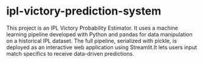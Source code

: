 # ipl-victory-prediction-system
This project is an IPL Victory Probability Estimator. It uses a machine learning pipeline developed with Python and pandas for data manipulation on a historical IPL dataset. The full pipeline, serialized with pickle, is deployed as an interactive web application using Streamlit.It lets users input match specifics to receive data-driven predictions.
